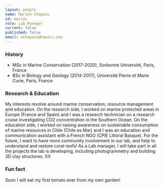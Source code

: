 ```yaml
---
layout: people
name: Marion Chapeau
id: marion
role: Lab Manager
current: false
published: false
email: mchapeau@hawaii.edu
---
```


### History

- MSc in Marine Conservation (2017-2020), Sorbonne Université, Paris, France
- BSc in Biology and Geology (2014-2017), Université Pierre et Marie Curie, Paris, France

### Research & Education

My interests revolve around marine conservation, resource management and education. On the research side, I worked on marine protected areas in Europe (France and Spain) and I was a research technician on a research cruise investigating CO2 concentration in the Southern Ocean. On the education side, I worked on raising awareness on sustainable consumption of marine resources in Chile (Chile es Mar) and I was an education and communication assistant with a French NGO (CPIE Littoral Basque). For the future, I want to have more community involvement in our lab, and help to understand and restore coral reefs! As a Lab manager, I will take part in all the projects the lab is developing, including photogrammetry and building 3D clay structures. XX

### Fun fact

Soon I will eat my first tomato ever from my own garden!
